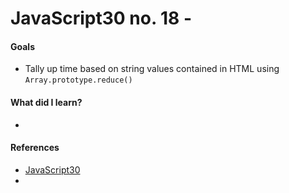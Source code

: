 # JavaScript30 no. 18 - 

[]()

#### Goals
* Tally up time based on string values contained in HTML using `Array.prototype.reduce()`

#### What did I learn?
* 

#### References
* [JavaScript30](https://javascript30.com/)
* 